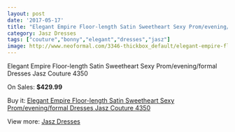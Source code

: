 ```yaml
---
layout: post
date: '2017-05-17'
title: "Elegant Empire Floor-length Satin Sweetheart Sexy Prom/evening/formal Dresses Jasz Couture 4350"
category: Jasz Dresses
tags: ["couture","bonny","elegant","dresses","jasz"]
image: http://www.neoformal.com/3346-thickbox_default/elegant-empire-floor-length-satin-sweetheart-sexy-prom-evening-formal-dresses-jasz-couture-4350.jpg
---
```

Elegant Empire Floor-length Satin Sweetheart Sexy Prom/evening/formal Dresses Jasz Couture 4350

On Sales: **$429.99**
<a href="https://www.neoformal.com/en/jasz-dresses/1248-elegant-empire-floor-length-satin-sweetheart-sexy-prom-evening-formal-dresses-jasz-couture-4350.html"><amp-img layout="responsive" width="600" height="600" src="//www.neoformal.com/3346-thickbox_default/elegant-empire-floor-length-satin-sweetheart-sexy-prom-evening-formal-dresses-jasz-couture-4350.jpg" alt="Elegant Empire Floor-length Satin Sweetheart Sexy Prom/evening/formal Dresses Jasz Couture 4350 0" /></a>
<a href="https://www.neoformal.com/en/jasz-dresses/1248-elegant-empire-floor-length-satin-sweetheart-sexy-prom-evening-formal-dresses-jasz-couture-4350.html"><amp-img layout="responsive" width="600" height="600" src="//www.neoformal.com/3348-thickbox_default/elegant-empire-floor-length-satin-sweetheart-sexy-prom-evening-formal-dresses-jasz-couture-4350.jpg" alt="Elegant Empire Floor-length Satin Sweetheart Sexy Prom/evening/formal Dresses Jasz Couture 4350 1" /></a>
<a href="https://www.neoformal.com/en/jasz-dresses/1248-elegant-empire-floor-length-satin-sweetheart-sexy-prom-evening-formal-dresses-jasz-couture-4350.html"><amp-img layout="responsive" width="600" height="600" src="//www.neoformal.com/3347-thickbox_default/elegant-empire-floor-length-satin-sweetheart-sexy-prom-evening-formal-dresses-jasz-couture-4350.jpg" alt="Elegant Empire Floor-length Satin Sweetheart Sexy Prom/evening/formal Dresses Jasz Couture 4350 2" /></a>

Buy it: [Elegant Empire Floor-length Satin Sweetheart Sexy Prom/evening/formal Dresses Jasz Couture 4350](https://www.neoformal.com/en/jasz-dresses/1248-elegant-empire-floor-length-satin-sweetheart-sexy-prom-evening-formal-dresses-jasz-couture-4350.html "Elegant Empire Floor-length Satin Sweetheart Sexy Prom/evening/formal Dresses Jasz Couture 4350")

View more: [Jasz Dresses](https://www.neoformal.com/en/13-jasz-dresses "Jasz Dresses")